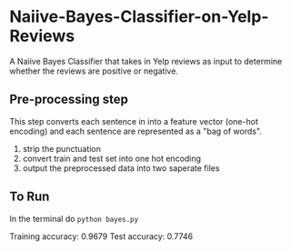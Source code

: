 # Naiive-Bayes-Classifier-on-Yelp-Reviews
A Naiive Bayes Classifier that takes in Yelp reviews as input to determine whether the reviews are positive or negative.

## Pre-processing step
This step converts each sentence in into a feature vector (one-hot encoding) and each sentence are represented as a "bag of words".
1. strip the punctuation
2. convert train and test set into one hot encoding
3. output the preprocessed data into two saperate files

## To Run
In the terminal do `python bayes.py`

Training accuracy: 0.9679
Test accuracy: 0.7746
